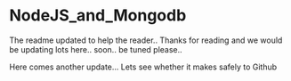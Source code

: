 NodeJS_and_Mongodb
==================
The readme updated to help the reader.. 
Thanks for reading and we would be updating lots here.. soon..
be tuned please..

Here comes another update... Lets see whether it makes safely to Github